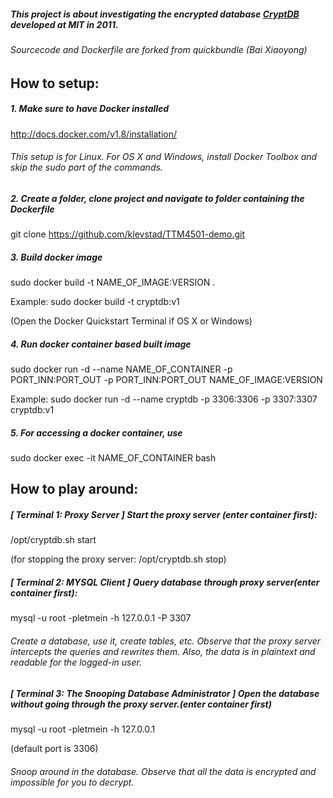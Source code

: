 ##### This project is about investigating the encrypted database [CryptDB](https://css.csail.mit.edu/cryptdb/) developed at MIT in 2011.

###### Sourcecode and Dockerfile are forked from quickbundle (Bai Xiaoyong)

## How to setup:

##### 1. Make sure to have Docker installed

http://docs.docker.com/v1.8/installation/

###### This setup is for Linux. For OS X and Windows, install Docker Toolbox and skip the sudo part of the commands.

##### 2. Create a folder, clone project and navigate to folder containing the Dockerfile

git clone https://github.com/klevstad/TTM4501-demo.git

##### 3. Build docker image

sudo docker build -t NAME_OF_IMAGE:VERSION .

Example: sudo docker build -t cryptdb:v1

(Open the Docker Quickstart Terminal if OS X or Windows)

##### 4. Run docker container based built image

sudo docker run -d --name NAME_OF_CONTAINER -p PORT_INN:PORT_OUT -p PORT_INN:PORT_OUT NAME_OF_IMAGE:VERSION

Example: sudo docker run -d --name cryptdb -p 3306:3306 -p 3307:3307 cryptdb:v1

##### 5. For accessing a docker container, use

sudo docker exec -it NAME_OF_CONTAINER bash



## How to play around:


##### [ Terminal 1: Proxy Server ] Start the proxy server (enter container first):

/opt/cryptdb.sh start

(for stopping the proxy server: /opt/cryptdb.sh stop)


##### [ Terminal 2: MYSQL Client ] Query database through proxy server(enter container first):

mysql -u root -pletmein -h 127.0.0.1 -P 3307

###### Create a database, use it, create tables, etc. Observe that the proxy server intercepts the queries and rewrites them. Also, the data is in plaintext and readable for the logged-in user.


##### [ Terminal 3: The Snooping Database Administrator ] Open the database without going through the proxy server.(enter container first)

mysql -u root -pletmein -h 127.0.0.1

(default port is 3306)

###### Snoop around in the database. Observe that all the data is encrypted and impossible for you to decrypt.
